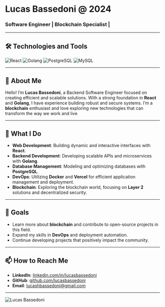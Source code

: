 # Lucas Bassedoni @ 2024

### Software Engineer | Blockchain Specialist | 

---

## 🛠️ Technologies and Tools

![React](https://img.shields.io/badge/React-gray?style=flat-square&logo=react)
![Golang](https://img.shields.io/badge/Golang-gray?style=flat-square&logo=go)
![PostgreSQL](https://img.shields.io/badge/PostgreSQL-gray?style=flat-square&logo=postgresql&logoColor=white)
![MySQL](https://shields.io/badge/MySQL-grey?logo=mysql&style=flat-square&logoColor=white)

---

## 🌟 About Me

Hello! I’m **Lucas Bassedoni**, a Backend Software Engineer focused on creating efficient and scalable solutions. With a strong foundation in **React** and **Golang**, I have experience building robust and secure systems. I’m a **blockchain** enthusiast and love exploring new technologies that can transform the way we work and live

---

## 🚀 What I Do

- **Web Development**: Building dynamic and interactive interfaces with **React**.
- **Backend Development**: Developing scalable APIs and microservices with **Golang**.
- **Database Management**: Modeling and optimizing databases with **PostgreSQL**.
- **DevOps**: Utilizing **Docker** and **Vercel** for efficient application management and deployment.
- **Blockchain**: Exploring the blockchain world, focusing on **Layer 2** solutions and decentralized security.

---

## 🎯 Goals

- Learn more about **blockchain** and contribute to open-source projects in this field.
- Expand my skills in **DevOps** and deployment automation.
- Continue developing projects that positively impact the community.

---

## 📫 How to Reach Me

- **LinkedIn**: [linkedin.com/in/lucasbassedoni](https://www.linkedin.com/in/lucas-bassedoni)
- **GitHub**: [github.com/lucasbassedoni](https://github.com/lucasbassedoni)
- **Email**: [lucashbassedoni@gmail.com](lucashbassedoni@gmail.com)

---

![Lucas Bassedoni](https://img.shields.io/badge/Created%20by-Lucas%20B-blue?style=flat-square)
